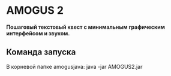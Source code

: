 # AMOGUS 2
**Пошаговый текстовый квест с минимальным графическим интерфейсом и звуком.**

## Команда запуска

В корневой папке amogusjava: java -jar AMOGUS2.jar